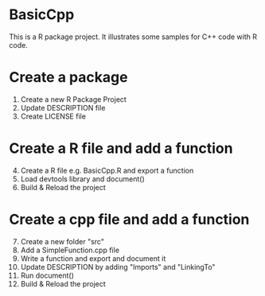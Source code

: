 # BasicCpp

This is a R package project. It illustrates some samples for C++ code with R code.

# Create a package
1) Create a new R Package Project
2) Update DESCRIPTION file
3) Create LICENSE file

#  Create a R file and add a function
4) Create a R file e.g. BasicCpp.R and export a function
5) Load devtools library and document()
6) Build & Reload the project

#  Create a cpp file and add a function
7) Create a new folder "src"
8) Add a SimpleFunction.cpp file
9) Write a function and export and document it
10) Update DESCRIPTION by adding "Imports" and "LinkingTo"
11) Run document()
12) Build & Reload the project
